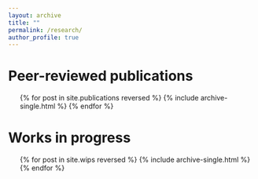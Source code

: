```yaml
---
layout: archive
title: ""
permalink: /research/
author_profile: true
---
```



Peer-reviewed publications
======

<ul>{% for post in site.publications reversed %}
{% include archive-single.html %}
{% endfor %}</ul>
  
<!-- Talks
======

* Modals in natural language optimize the simplicity/informativeness trade-off
  * Experiments in Linguistic Meaning -  May 18, 2022 (Philadelphia)
  * Semantics and Linguistic Theory - June 8, 2022 (Mexico City) -->

Works in progress
======

<ul>{% for post in site.wips reversed %}
    {% include archive-single.html %}
{% endfor %}</ul>
